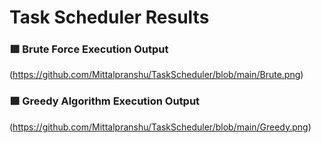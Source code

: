 # Task Scheduler Results

### 🟥 Brute Force Execution Output
(https://github.com/Mittalpranshu/TaskScheduler/blob/main/Brute.png)

### 🟩 Greedy Algorithm Execution Output
(https://github.com/Mittalpranshu/TaskScheduler/blob/main/Greedy.png)
